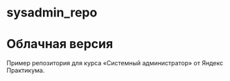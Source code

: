 # sysadmin_repo
# Облачная версия
Пример репозитория для курса «Системный администратор» от Яндекс Практикума.
